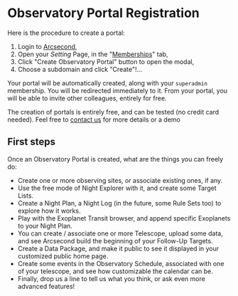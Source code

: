 # Observatory Portal Registration

Here is the procedure to create a portal:

1. Login to [Arcsecond](https://www.arcsecond.io),
2. Open your *Setting* Page, in the "[Memberships](https://www.arcsecond.io/profile#memberships)" tab,
3. Click "Create Observatory Portal" button to open the modal,
4. Choose a subdomain and click "Create"!...

Your portal will be automatically created, along with your `superadmin` membership. You will be redirected
immediately to it. From your portal, you will be able to invite other colleagues, entirely for free.

The creation of portals is entirely free, and can be tested (no credit card needed). Feel
free to [contact us](mailto:team@arcsecond.io) for more details or a demo

## First steps

Once an Observatory Portal is created, what are the things you can freely do:

- Create one or more observing sites, or associate existing ones, if any.
- Use the free mode of Night Explorer with it, and create some Target Lists.
- Create a Night Plan, a Night Log (in the future, some Rule Sets too) to explore how it works.
- Play with the Exoplanet Transit browser, and append specific Exoplanets to your Night Plan.
- You can create / associate one or more Telescope, upload some data, and see Arcsecond build the beginning of your
  Follow-Up Targets.
- Create a Data Package, and make it public to see it displayed in your customized public home page.
- Create some events in the Observatory Schedule, associated with one of your telescope, and see how customizable the
  calendar can be.
- Finally, drop us a line to tell us what you think, or ask even more advanced features!  
